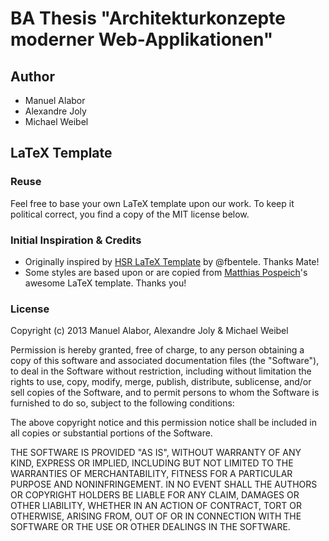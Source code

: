 # BA Thesis "Architekturkonzepte moderner Web-Applikationen"
## Author
* Manuel Alabor
* Alexandre Joly
* Michael Weibel


## LaTeX Template
### Reuse
Feel free to base your own LaTeX template upon our work. To keep it political correct, you find a copy of the MIT license below.

### Initial Inspiration & Credits
* Originally inspired by [HSR LaTeX Template](https://github.com/fbentele/HSR-LaTex-Template) by @fbentele. Thanks Mate!
* Some styles are based upon or are copied from [Matthias Pospeich](http://www.matthiaspospiech.de/latex/vorlagen/)'s awesome LaTeX template. Thanks you!

### License
Copyright (c) 2013 Manuel Alabor, Alexandre Joly & Michael Weibel

Permission is hereby granted, free of charge, to any person obtaining a copy of this software and associated documentation files (the "Software"), to deal in the Software without restriction, including without limitation the rights to use, copy, modify, merge, publish, distribute, sublicense, and/or sell copies of the Software, and to permit persons to whom the Software is furnished to do so, subject to the following conditions:

The above copyright notice and this permission notice shall be included in all copies or substantial portions of the Software.

THE SOFTWARE IS PROVIDED "AS IS", WITHOUT WARRANTY OF ANY KIND, EXPRESS OR IMPLIED, INCLUDING BUT NOT LIMITED TO THE WARRANTIES OF MERCHANTABILITY, FITNESS FOR A PARTICULAR PURPOSE AND NONINFRINGEMENT. IN NO EVENT SHALL THE AUTHORS OR COPYRIGHT HOLDERS BE LIABLE FOR ANY CLAIM, DAMAGES OR OTHER LIABILITY, WHETHER IN AN ACTION OF CONTRACT, TORT OR OTHERWISE, ARISING FROM, OUT OF OR IN CONNECTION WITH THE SOFTWARE OR THE USE OR OTHER DEALINGS IN THE SOFTWARE.